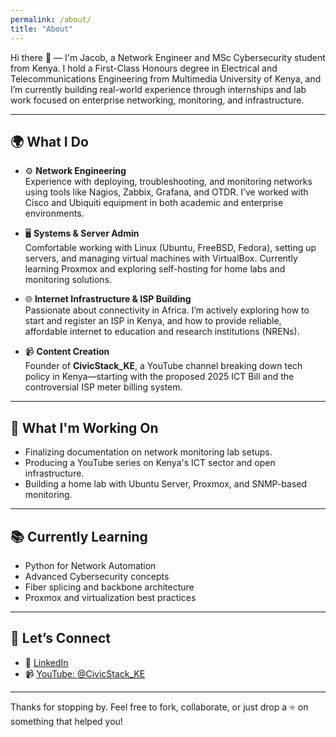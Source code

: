 ```yaml
---
permalink: /about/
title: "About"
---
```






Hi there 👋 — I'm Jacob, a Network Engineer and MSc Cybersecurity student from Kenya. I hold a First-Class Honours degree in Electrical and Telecommunications Engineering from Multimedia University of Kenya, and I’m currently building real-world experience through internships and lab work focused on enterprise networking, monitoring, and infrastructure.

---

## 🌍 What I Do

- ⚙️ **Network Engineering**  
  Experience with deploying, troubleshooting, and monitoring networks using tools like Nagios, Zabbix, Grafana, and OTDR. I’ve worked with Cisco and Ubiquiti equipment in both academic and enterprise environments.

- 🖥️ **Systems & Server Admin**  
  Comfortable working with Linux (Ubuntu, FreeBSD, Fedora), setting up servers, and managing virtual machines with VirtualBox. Currently learning Proxmox and exploring self-hosting for home labs and monitoring solutions.

- 🌐 **Internet Infrastructure & ISP Building**  
  Passionate about connectivity in Africa. I’m actively exploring how to start and register an ISP in Kenya, and how to provide reliable, affordable internet to education and research institutions (NRENs).

- 📹 **Content Creation**  
  Founder of **CivicStack_KE**, a YouTube channel breaking down tech policy in Kenya—starting with the proposed 2025 ICT Bill and the controversial ISP meter billing system.

---

## 📌 What I'm Working On

- Finalizing documentation on network monitoring lab setups.
- Producing a YouTube series on Kenya's ICT sector and open infrastructure.
- Building a home lab with Ubuntu Server, Proxmox, and SNMP-based monitoring.

---

## 📚 Currently Learning

- Python for Network Automation
- Advanced Cybersecurity concepts
- Fiber splicing and backbone architecture
- Proxmox and virtualization best practices

---

## 💬 Let’s Connect

- 🔗 [LinkedIn](https://linkedin.com/in/jacob-omondi)
- 📹 [YouTube: @CivicStack_KE](https://youtube.com/@CivicStack_KE)

---

Thanks for stopping by. Feel free to fork, collaborate, or just drop a ⭐ on something that helped you!
